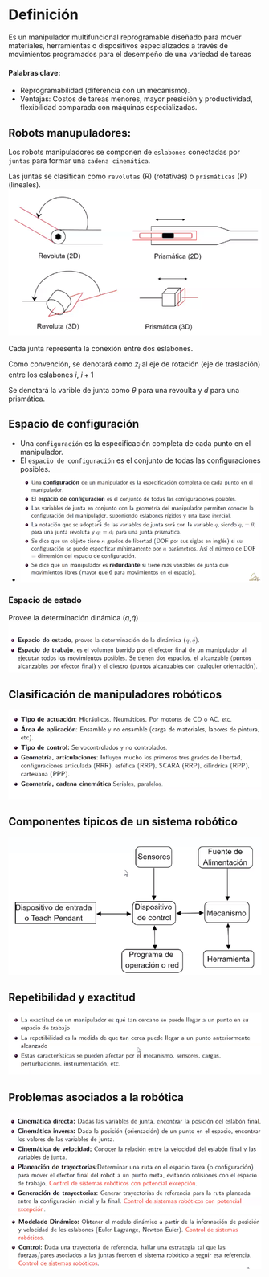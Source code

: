 # Definición
Es un manipulador multifuncional reprogramable diseñado para mover materiales, herramientas o dispositivos especializados a través de movimientos programados para el desempeño de una variedad de tareas

#### Palabras clave:
* Reprogramabilidad (diferencia con un mecanismo).
* Ventajas: Costos de tareas menores, mayor presición y productividad, flexibilidad comparada con máquinas especializadas.

## Robots manupuladores:
Los robots manipuladores se componen de `eslabones` conectadas por `juntas` para formar una `cadena cinemática`.

Las juntas se clasifican como `revolutas` (R) (rotativas) o `prismáticas` (P) (lineales).
![98faf15af70a15b1237b5d7d1e97e12e.png](../../img/5a7b0c8430f549f1bd491ba5a96f47e7.png)

Cada junta representa la conexión entre dos eslabones.

Como convención, se denotará como $z_i$ al eje de rotación (eje de traslación) entre los eslabones $i$, $i+1$

Se denotará la varible de junta como $\theta$ para una revoulta y $d$ para una prismática.

## Espacio de configuración
* Una `configuración` es la especificación completa de cada punto en el manipulador.
* El `espacio de configuración` es el conjunto de todas las configuraciones posibles.
* ![2adf6da85a81729f180b0916714c1120.png](../../img/e25df0633464452ea68dc43ed30d878a.png)

### Espacio de estado
Provee la determinación dinámica ($q$,$\dot{q}$)
![6178382a40322cc089f1107b74a61968.png](../../img/b5b60be72d004fe3bd81ef7a83f738c7.png)

## Clasificación de manipuladores robóticos
![9e0910fa08a3ba6e4e40c2a5e668ce75.png](../../img/a2bcd10d12184dc98ea05934f55195e9.png)

## Componentes típicos de un sistema robótico
![37244018cc6d9f91da28ce078cd6dc85.png](../../img/3ff1a9e2c0624ea6ae95f24f39431837.png)

## Repetibilidad y exactitud
![08c2acdaea50014bc299509549ce60d5.png](../../img/3a569f83b1474296aea4106b7a6bc321.png)

## Problemas asociados a la robótica
![b0c71dab270d47d584c72776aed31901.png](../../img/4526eef0e3d04247a3c6578904cc5e13.png)
![f8bb9ea2c16c3dc23f3f0894a5e72675.png](../../img/e51ab1b7f848447981f172b76919a6b9.png)